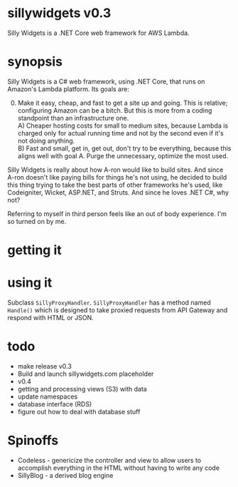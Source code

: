 # sillywidgets v0.3

Silly Widgets is a .NET Core web framework for AWS Lambda. <Insert punchline here>  

# synopsis

Silly Widgets is a C# web framework, using .NET Core, that runs on Amazon's Lambda platform. Its goals are:  

0) Make it easy, cheap, and fast to get a site up and going. This is relative; configuring Amazon can be a bitch. But this is more from a coding standpoint than an infrastructure one.  
A) Cheaper hosting costs for small to medium sites, because Lambda is charged only for actual running time and not by the second even if it's not doing anything.  
B) Fast and small, get in, get out, don't try to be everything, because this aligns well with goal A. Purge the unnecessary, optimize the most used.   
  
Silly Widgets is really about how A-ron would like to build sites. And since A-ron doesn't like paying bills for things he's not using, he decided to build this thing trying to take the best parts of other frameworks he's used, like Codeigniter, Wicket, ASP.NET, and Struts. And since he loves .NET C#, why not?  

Referring to myself in third person feels like an out of body experience. I'm so turned on by me.  

# getting it

# using it

Subclass `SillyProxyHandler`. `SillyProxyHandler` has a method named `Handle()` which is designed to take proxied requests from API Gateway and respond with HTML or JSON.  

# todo

* make release v0.3
* Build and launch sillywidgets.com placeholder
* v0.4
* getting and processing views (S3) with data
* update namespaces
* database interface (RDS)
* figure out how to deal with database stuff

# Spinoffs

* Codeless - genericize the controller and view to allow users to accomplish everything in the HTML without having to write any code
* SillyBlog - a derived blog engine